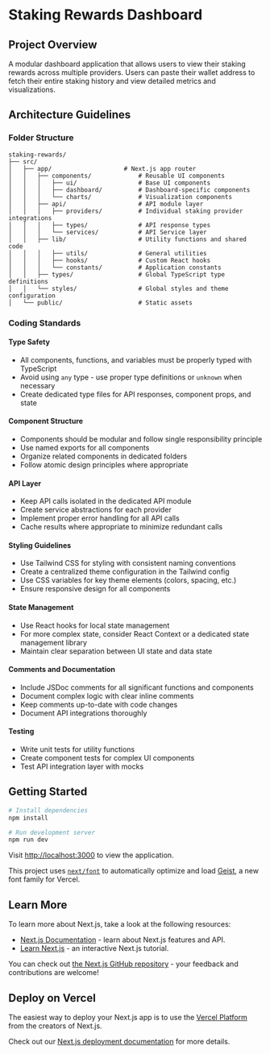 # Staking Rewards Dashboard

## Project Overview
A modular dashboard application that allows users to view their staking rewards across multiple providers. Users can paste their wallet address to fetch their entire staking history and view detailed metrics and visualizations.

## Architecture Guidelines

### Folder Structure
```
staking-rewards/
├── src/
│   ├── app/                    # Next.js app router
│   │   ├── components/             # Reusable UI components
│   │   │   ├── ui/                 # Base UI components
│   │   │   ├── dashboard/          # Dashboard-specific components
│   │   │   └── charts/             # Visualization components
│   │   ├── api/                    # API module layer
│   │   │   ├── providers/          # Individual staking provider integrations
│   │   │   ├── types/              # API response types
│   │   │   └── services/           # API Service layer
│   │   ├── lib/                    # Utility functions and shared code
│   │   │   ├── utils/              # General utilities
│   │   │   ├── hooks/              # Custom React hooks
│   │   │   └── constants/          # Application constants
│   │   ├── types/                  # Global TypeScript type definitions
│   │   └── styles/                 # Global styles and theme configuration
│   └── public/                     # Static assets
```

### Coding Standards

#### Type Safety
- All components, functions, and variables must be properly typed with TypeScript
- Avoid using `any` type - use proper type definitions or `unknown` when necessary
- Create dedicated type files for API responses, component props, and state

#### Component Structure
- Components should be modular and follow single responsibility principle
- Use named exports for all components
- Organize related components in dedicated folders
- Follow atomic design principles where appropriate

#### API Layer
- Keep API calls isolated in the dedicated API module
- Create service abstractions for each provider
- Implement proper error handling for all API calls
- Cache results where appropriate to minimize redundant calls

#### Styling Guidelines
- Use Tailwind CSS for styling with consistent naming conventions
- Create a centralized theme configuration in the Tailwind config
- Use CSS variables for key theme elements (colors, spacing, etc.)
- Ensure responsive design for all components

#### State Management
- Use React hooks for local state management
- For more complex state, consider React Context or a dedicated state management library
- Maintain clear separation between UI state and data state

#### Comments and Documentation
- Include JSDoc comments for all significant functions and components
- Document complex logic with clear inline comments
- Keep comments up-to-date with code changes
- Document API integrations thoroughly

#### Testing
- Write unit tests for utility functions
- Create component tests for complex UI components
- Test API integration layer with mocks

## Getting Started

```bash
# Install dependencies
npm install

# Run development server
npm run dev
```

Visit [http://localhost:3000](http://localhost:3000) to view the application.

This project uses [`next/font`](https://nextjs.org/docs/app/building-your-application/optimizing/fonts) to automatically optimize and load [Geist](https://vercel.com/font), a new font family for Vercel.

## Learn More

To learn more about Next.js, take a look at the following resources:

- [Next.js Documentation](https://nextjs.org/docs) - learn about Next.js features and API.
- [Learn Next.js](https://nextjs.org/learn) - an interactive Next.js tutorial.

You can check out [the Next.js GitHub repository](https://github.com/vercel/next.js) - your feedback and contributions are welcome!

## Deploy on Vercel

The easiest way to deploy your Next.js app is to use the [Vercel Platform](https://vercel.com/new?utm_medium=default-template&filter=next.js&utm_source=create-next-app&utm_campaign=create-next-app-readme) from the creators of Next.js.

Check out our [Next.js deployment documentation](https://nextjs.org/docs/app/building-your-application/deploying) for more details.
